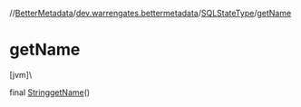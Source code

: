 //[BetterMetadata](../../../index.md)/[dev.warrengates.bettermetadata](../index.md)/[SQLStateType](index.md)/[getName](get-name.md)

# getName

[jvm]\

final [String](https://docs.oracle.com/javase/8/docs/api/java/lang/String.html)[getName](get-name.md)()
